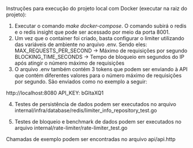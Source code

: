 Instruções para execução do projeto local com Docker (executar na raiz do projeto):

1. Executar o comando _make docker-compose_. O comando subirá o redis e o redis insight que pode ser acessado por meio da porta 8001.
2. Um vez que o container foi criado, basta configurar o limiter utilizando das variáveis de ambiente no arquivo .env. Sendo eles:
    MAX_REQUESTS_PER_SECOND -> Máximo de requisições por segundo
    BLOCKING_TIME_SECONDS -> Tempo de bloqueio em segundos do IP após atingir o número máximo de requisições
3. O arquivo .env também contém 3 tokens que podem ser enviando à API que contém diferentes valores para o número máximo de requisições por segundo. São enviados como no exemplo a seguir:

http://localhost:8080
API_KEY: bGltaXQ1

4. Testes de persistência de dados podem ser executados no arquivo internal/infra/database/redis/limiter_info_repository_test.go

5. Testes de bloqueio e benchmark de dados podem ser executados no arquivo internal/rate-limiter/rate-limiter_test.go

Chamadas de exemplo podem ser encontradas no arquivo api/api.http